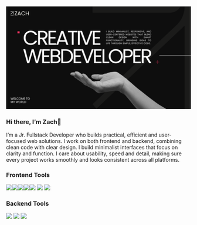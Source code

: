 ![Hero Image](https://raw.githubusercontent.com/Cybeles-Eos/Cybeles-Eos/main/view.png)

### Hi there, I’m **Zach**👋
I’m a Jr. Fullstack Developer who builds practical, efficient and user-focused web solutions. I work on both frontend and backend, combining clean code with clear design. I build minimalist interfaces that focus on clarity and function. I care about usability, speed and detail, making sure every project works smoothly and looks consistent across all platforms.


### Frontend Tools

<img src="https://cdn.jsdelivr.net/gh/devicons/devicon/icons/html5/html5-original.svg" height="30"/><img src="https://cdn.jsdelivr.net/gh/devicons/devicon/icons/css3/css3-original.svg" height="30"/><img src="https://cdn.jsdelivr.net/gh/devicons/devicon/icons/javascript/javascript-original.svg" height="30"/><img src="https://cdn.jsdelivr.net/gh/devicons/devicon/icons/react/react-original.svg" height="30"/><img src="https://cdn.jsdelivr.net/gh/devicons/devicon/icons/bootstrap/bootstrap-original.svg" height="30"/>
<img src="https://cdn.jsdelivr.net/gh/devicons/devicon@latest/icons/tailwindcss/tailwindcss-original.svg" height="35" />
<img src="https://cdn.jsdelivr.net/gh/devicons/devicon/icons/jquery/jquery-original.svg" height="30"/>


### Backend Tools
<img src="https://cdn.jsdelivr.net/gh/devicons/devicon/icons/php/php-original.svg" height="30"/>    <img src="https://cdn.jsdelivr.net/gh/devicons/devicon/icons/laravel/laravel-original.svg" height="30"/>    <img src="https://cdn.jsdelivr.net/gh/devicons/devicon/icons/mysql/mysql-original.svg" height="30"/>





